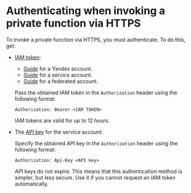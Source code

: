 # Authenticating when invoking a private function via HTTPS

To invoke a private function via HTTPS, you must authenticate. To do this, get:

* [IAM token](../../../iam/concepts/authorization/iam-token.md):
   * [Guide](../../../iam/operations/iam-token/create.md) for a Yandex account.
   * [Guide](../../../iam/operations/iam-token/create-for-sa.md) for a service account.
   * [Guide](../../../iam/operations/iam-token/create-for-federation.md) for a federated account.

   Pass the obtained IAM token in the `Authorization` header using the following format:
   ```
   Authorization: Bearer <IAM TOKEN>
   ```
   IAM tokens are valid for up to 12 hours.

* The [API key](../../../iam/operations/api-key/create) for the service account.

   Specify the obtained API key in the `Authorization` header using the following format:
   ```
   Authorization: Api-Key <API key>
   ```
   API keys do not expire. This means that this authentication method is simpler, but less secure. Use it if you cannot request an IAM token automatically.
